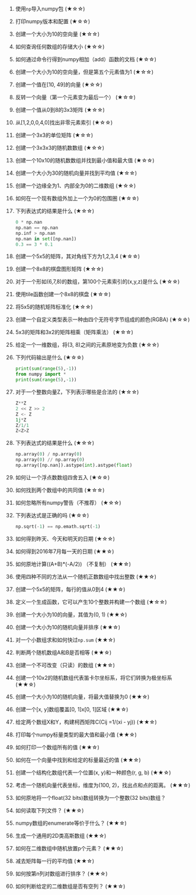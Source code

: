 1. 使用`np`导入numpy包 (★☆☆)

2. 打印numpy版本和配置 (★☆☆)

3. 创建一个大小为10的空向量 (★☆☆)

4. 如何查询任何数组的存储大小 (★☆☆)

5. 如何通过命令行得到numpy相加（add）函数的文档 (★☆☆)

6. 创建一个大小为10的空向量，但是第五个元素值为1 (★☆☆)

7. 创建一个值在[10, 49]的向量 (★☆☆)

8. 反转一个向量（第一个元素变为最后一个） (★☆☆)

9. 创建一个值从0到8的3x3矩阵 (★☆☆)

10. 从[1,2,0,0,4,0]找出非零元素索引 (★☆☆)

11. 创建一个3x3的单位矩阵 (★☆☆)

12. 创建一个3x3x3的随机数数组 (★☆☆)

13. 创建一个10x10的随机数数组并找到最小值和最大值 (★☆☆)

14. 创建一个大小为30的随机向量并找到平均值 (★☆☆)

15. 创建一个边缘全为1、内部全为0的二维数组 (★☆☆)

16. 如何在一个现有数组外加上一个为0的包围圈 (★☆☆)

17. 下列表达式的结果是什么 (★☆☆)
    
    ```py
    0 * np.nan
    np.nan == np.nan
    np.inf > np.nan
    np.nan in set([np.nan])
    0.3 == 3 * 0.1
    ```

18. 创建一个5x5的矩阵，其对角线下方为1,2,3,4 (★☆☆)

19. 创建一个8x8的棋盘图形矩阵 (★☆☆)

20. 对于一个形如(6,7,8)的数组，第100个元素索引的(x,y,z)是什么 (★☆☆)

21. 使用tile函数创建一个8x8的棋盘 (★☆☆)

22. 将5x5的随机矩阵标准化 (★☆☆)

23. 创建一个自定义类型表示一种由四个无符号字节组成的颜色(RGBA) (★☆☆)

24. 5x3的矩阵和3x2的矩阵相乘（矩阵乘法） (★☆☆)

25. 给定一个一维数组，将(3, 8)之间的元素原地变为负数 (★☆☆)

26. 下列代码输出是什么 (★☆☆)
    
    ```py
    print(sum(range(5),-1))
    from numpy import *
    print(sum(range(5),-1))
    ```

27. 对于一个整数向量Z，下列表示哪些是合法的 (★☆☆)
    
    ```py
    Z**Z
    2 << Z >> 2
    Z <- Z
    1j*Z
    Z/1/1
    Z<Z>Z
    ```

28. 下列表达式的结果是什么 (★☆☆)
    
    ```py
    np.array(0) / np.array(0)
    np.array(0) // np.array(0)
    np.array([np.nan]).astype(int).astype(float)
    ```

29. 如何让一个浮点数数组四舍五入 (★☆☆)

30. 如何找到两个数组中的共同值 (★☆☆)

31. 如何忽略所有numpy警告（不推荐） (★☆☆)

32. 下列表达式是正确的吗 (★☆☆)
    
    ```py
    np.sqrt(-1) == np.emath.sqrt(-1)
    ```

33. 如何得到昨天、今天和明天的日期 (★☆☆)

34. 如何得到2016年7月每一天的日期 (★★☆)

35. 如何原地计算((A+B)*(-A/2)) （不复制） (★★☆)

36. 使用四种不同的方法从一个随机正数数组中找出整数 (★★☆)

37. 创建一个5x5的矩阵，每行的值从0到4 (★★☆)

38. 定义一个生成函数，它可以产生10个整数并构建一个数组 (★☆☆)

39. 创建一个大小为10的向量，其值为(0, 1) (★★☆)

40. 创建一个大小为10的随机向量并排序 (★★☆)

41. 对一个小数组求和如何快过`np.sum` (★★☆)

42. 判断两个随机数组A和B是否相等 (★★☆)

43. 创建一个不可改变（只读）的数组 (★★☆)

44. 创建一个10x2的随机数组代表笛卡尔坐标系，将它们转换为极坐标系 (★★☆)

45. 创建一个大小为10的随机向量，将最大值替换为0 (★★☆)

46. 创建一个[x, y]数组覆盖[0, 1]x[0, 1]区域 (★★☆)

47. 给定两个数组X和Y，构建柯西矩阵C(Cij =1/(xi - yj)) (★★☆)

48. 打印每个numpy标量类型的最大值和最小值 (★★☆)

49. 如何打印一个数组所有的值 (★★☆)

50. 如何在一个向量中找到和给定的标量最近的值 (★★☆)

51. 创建一个结构化数组代表一个位置(x, y)和一种颜色(r, g, b) (★★☆)

52. 考虑一个随机向量代表坐标，维度为(100, 2)，找出点和点的距离。 (★★☆)

53. 如何原地将一个float(32 bits)数组转换为一个整数(32 bits)数组？

54. 如何读取下列文件？ (★★☆)

55. numpy数组的enumerate等价于什么？ (★★☆)

56. 生成一个通用的2D类高斯数组 (★★☆)

57. 如何在二维数组中随机放置p个元素？ (★★☆)

58. 减去矩阵每一行的平均值 (★★☆)

59. 如何按第n列对数组进行排序？ (★★☆)

60. 如何判断给定的二维数组是否有空列？ (★★☆)
